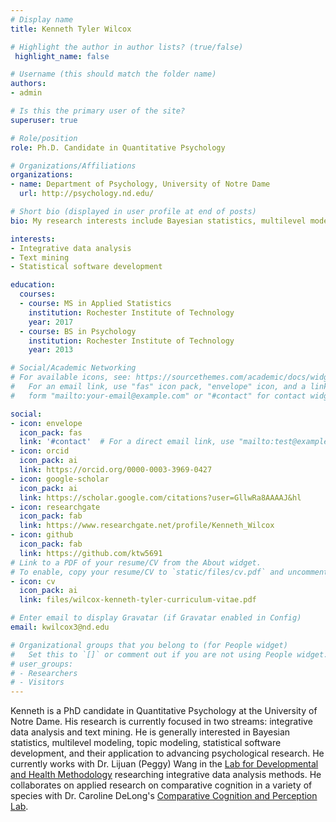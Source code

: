```yaml
---
# Display name
title: Kenneth Tyler Wilcox

# Highlight the author in author lists? (true/false)
 highlight_name: false

# Username (this should match the folder name)
authors:
- admin

# Is this the primary user of the site?
superuser: true

# Role/position
role: Ph.D. Candidate in Quantitative Psychology

# Organizations/Affiliations
organizations:
- name: Department of Psychology, University of Notre Dame
  url: http://psychology.nd.edu/

# Short bio (displayed in user profile at end of posts)
bio: My research interests include Bayesian statistics, multilevel modeling, integrative data analysis, topic modeling, statistical programming, and cognition.

interests:
- Integrative data analysis
- Text mining
- Statistical software development

education:
  courses:
  - course: MS in Applied Statistics
    institution: Rochester Institute of Technology
    year: 2017
  - course: BS in Psychology
    institution: Rochester Institute of Technology
    year: 2013

# Social/Academic Networking
# For available icons, see: https://sourcethemes.com/academic/docs/widgets/#icons
#   For an email link, use "fas" icon pack, "envelope" icon, and a link in the
#   form "mailto:your-email@example.com" or "#contact" for contact widget.

social:
- icon: envelope
  icon_pack: fas
  link: '#contact'  # For a direct email link, use "mailto:test@example.org".
- icon: orcid
  icon_pack: ai
  link: https://orcid.org/0000-0003-3969-0427
- icon: google-scholar
  icon_pack: ai
  link: https://scholar.google.com/citations?user=GllwRa8AAAAJ&hl
- icon: researchgate
  icon_pack: fab
  link: https://www.researchgate.net/profile/Kenneth_Wilcox
- icon: github
  icon_pack: fab
  link: https://github.com/ktw5691
# Link to a PDF of your resume/CV from the About widget.
# To enable, copy your resume/CV to `static/files/cv.pdf` and uncomment the lines below.
- icon: cv
  icon_pack: ai
  link: files/wilcox-kenneth-tyler-curriculum-vitae.pdf

# Enter email to display Gravatar (if Gravatar enabled in Config)
email: kwilcox3@nd.edu

# Organizational groups that you belong to (for People widget)
#   Set this to `[]` or comment out if you are not using People widget.
# user_groups:
# - Researchers
# - Visitors
---
```


Kenneth is a PhD candidate in Quantitative Psychology at the University of Notre Dame. His research is currently focused in two streams: integrative data analysis and text mining. He is generally interested in Bayesian statistics, multilevel modeling, topic modeling, statistical software development, and their application to advancing psychological research. He currently works with Dr. Lijuan (Peggy) Wang in the [Lab for Developmental and Health Methodology](https://ldhrm.nd.edu) researching integrative data analysis methods. He collaborates on applied research on comparative cognition in a variety of species with Dr. Caroline DeLong's [Comparative Cognition and Perception Lab](https://www.rit.edu/delonglab/).
